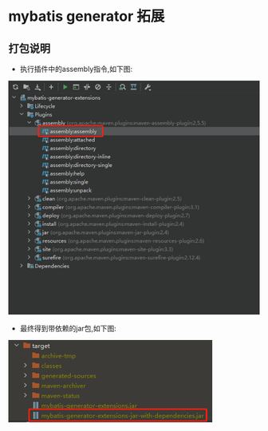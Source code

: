 # mybatis generator 拓展

## 打包说明

* 执行插件中的assembly指令,如下图:

![img.png](docs/assembly.png)

* 最终得到带依赖的jar包,如下图:

![img.png](docs/jar.png)

